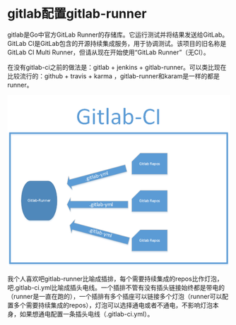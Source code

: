 # gitlab配置gitlab-runner

gitlab是Go中官方GitLab Runner的存储库。它运行测试并将结果发送给GitLab。 GitLab CI是GitLab包含的开源持续集成服务，用于协调测试。该项目的旧名称是GitLab CI Multi Runner，但请从现在开始使用“GitLab Runner”（无CI）。

在没有gitlab-ci之前的做法是：gitlab + jenkins + gitlab-runner。可以类比现在比较流行的：github +  travis + karma ，gitlab-runner和karam是一样的都是runner。

![](/assets/import.png)

我个人喜欢吧gitlab-runner比喻成插排，每个需要持续集成的repos比作灯泡，吧.gitlab-ci.yml比喻成插头电线。一个插排不管有没有插头链接始终都是带电的（runner是一直在跑的），一个插排有多个插座可以链接多个灯泡（runner可以配置多个需要持续集成的repos），灯泡可以选择通电或者不通电，不影响灯泡本身，如果想通电配置一条插头电线（.gitlab-ci.yml）。







